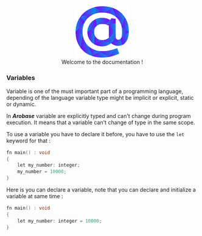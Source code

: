 <div align="center">
    <img width="140px" src="../../others/logo.png"/><br/>
    Welcome to the documentation !
</div>


### Variables

Variable is one of the must important part of a programming language, depending of the language variable type might be implicit or explicit, static or dynamic.

In ***Arobase*** variable are explicitly typed and can't change during program execution.
It means that a variable can't change of type in the same scope.

To use a variable you have to declare it before, you have to use the `let` keyword for that : 
```c
fn main() : void
{
    let my_number: integer;
    my_number = 10000;
}
```
Here is you can declare a variable, note that you can declare and initialize a variable at same time : 
```c
fn main() : void
{
    let my_number: integer = 10000;
}
```